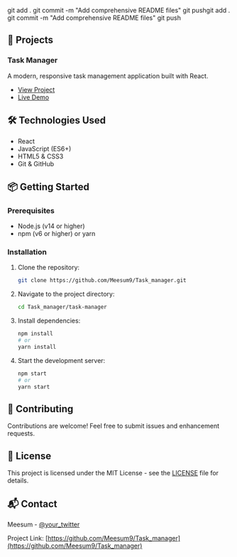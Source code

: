 git add .
git commit -m "Add comprehensive README files"
git pushgit add .
git commit -m "Add comprehensive README files"
git push
## 🚀 Projects

### Task Manager
A modern, responsive task management application built with React.
- [View Project](/task-manager)
- [Live Demo](https://meesum9.github.io/Task_manager/)

## 🛠 Technologies Used

- React
- JavaScript (ES6+)
- HTML5 & CSS3
- Git & GitHub

## 📦 Getting Started

### Prerequisites
- Node.js (v14 or higher)
- npm (v6 or higher) or yarn

### Installation

1. Clone the repository:
   ```bash
   git clone https://github.com/Meesum9/Task_manager.git
   ```

2. Navigate to the project directory:
   ```bash
   cd Task_manager/task-manager
   ```

3. Install dependencies:
   ```bash
   npm install
   # or
   yarn install
   ```

4. Start the development server:
   ```bash
   npm start
   # or
   yarn start
   ```

## 🤝 Contributing

Contributions are welcome! Feel free to submit issues and enhancement requests.

## 📜 License

This project is licensed under the MIT License - see the [LICENSE](LICENSE) file for details.

## 📬 Contact

Meesum - [@your_twitter](https://twitter.com/your_twitter)

Project Link: [https://github.com/Meesum9/Task_manager](https://github.com/Meesum9/Task_manager)
